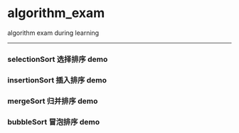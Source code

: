 # algorithm_exam
algorithm exam during learning
* * *
### selectionSort 选择排序 demo
### insertionSort 插入排序 demo
### mergeSort 归并排序 demo
### bubbleSort 冒泡排序 demo